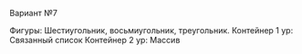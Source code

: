 
Вариант №7

Фигуры: Шестиугольник, восьмиугольник, треугольник.
Контейнер 1 ур: Связанный список
Контейнер 2 ур: Массив
